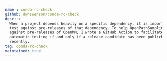 ```yaml
---
name : conda-rc-check
github: dwhswenson/conda-rc-check
desc: >
  When a project depends heavily on a specific dependency, it is important to
  test against pre-releases of that dependency. To help OpenPathSampling test
  against pre-releases of OpenMM, I wrote a GitHub Action to facilitate
  automatic testing if and only if a release candidate has been publiched
  recently.
tag: conda-rc-check
maintained: true
---
```

